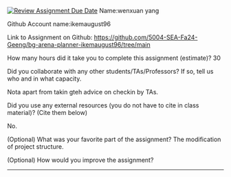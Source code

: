 [![Review Assignment Due Date](https://classroom.github.com/assets/deadline-readme-button-22041afd0340ce965d47ae6ef1cefeee28c7c493a6346c4f15d667ab976d596c.svg)](https://classroom.github.com/a/0xloH2Pu)
Name:wenxuan yang

Github Account name:ikemaugust96

Link to Assignment on Github: https://github.com/5004-SEA-Fa24-Geeng/bg-arena-planner-ikemaugust96/tree/main

How many hours did it take you to complete this assignment (estimate)?
30

Did you collaborate with any other students/TAs/Professors? If so, tell us who and in what
capacity.

Nota apart from takin gteh advice on checkin by TAs.

  
Did you use any external resources (you do not have to cite in class material)? (Cite them below)

No.


(Optional) What was your favorite part of the assignment?
The modification of project structure.


(Optional) How would you improve the assignment?

---
